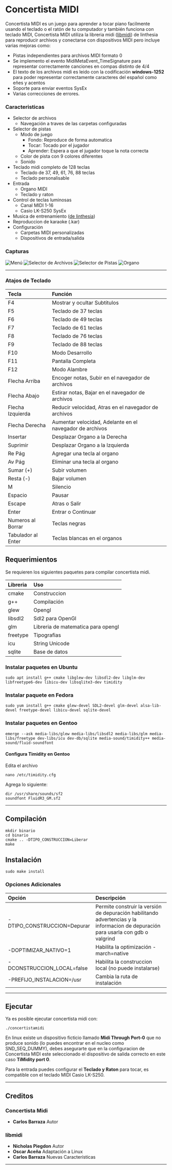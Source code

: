 # Concertista MIDI

Concertista MIDI es un juego para aprender a tocar piano facilmente usando el teclado o el ratón de tu computador y también funciona con teclado MIDI, Concertista MIDI utiliza la libreria midi ([libmidi](https://github.com/linthesia/linthesia/tree/master/src/libmidi)) de linthesia para reproducir archivos y conectarse con dispositivos MIDI pero incluye varias mejoras como:

* Pistas independientes para archivos MIDI formato 0
* Se implemento el evento MidiMetaEvent_TimeSignature para representar correctamente canciones en compas distinto de 4/4
* El texto de los archivos midi es leido con la codificación **windows-1252** para poder representar correctamente caracteres del español como eñes y acentos
* Soporte para enviar eventos SysEx
* Varias correcciones de errores.

### Caracteristicas
* Selector de archivos
	* Navegación a traves de las carpetas configuradas
* Selector de pistas
	* Modo de juego
		* Fondo: Reproduce de forma automatica
		* Tocar: Tocado por el jugador
		* Aprender: Espera a que el jugador toque la nota correcta
	* Color de pista con 9 colores diferentes
	* Sonido
* Teclado midi completo de 128 teclas
	* Teclado de 37, 49, 61, 76, 88 teclas
	* Teclado personalisable
* Entrada
	* Organo MIDI
	* Teclado y raton
* Control de teclas luminosas
	* Canal MIDI 1-16
	* Casio LK-S250 SysEx
* Musica de entrenamiento ([de linthesia](https://github.com/linthesia/linthesia/tree/master/music/Learning))
* Reproduccion de karaoke (.kar)
* Configuración
	* Carpetas MIDI personalizadas
	* Dispositivos de entrada/salida

### Capturas

![Menú](extra/imagenes/1.png "Menú")
![Selector de Archivos](extra/imagenes/2.png "Selector de Archivos")
![Selector de Pistas](extra/imagenes/3.png "Selector de Pistas")
![Organo](extra/imagenes/4.png "Organo")

-----------

### Atajos de Teclado

|Tecla                 | Función                                                 |
|:---------------------|:--------------------------------------------------------|
|F4                    |Mostrar y ocultar Subtitulos                             |
|F5                    |Teclado de 37 teclas                                     |
|F6                    |Teclado de 49 teclas                                     |
|F7                    |Teclado de 61 teclas                                     |
|F8                    |Teclado de 76 teclas                                     |
|F9                    |Teclado de 88 teclas                                     |
|F10                   |Modo Desarrollo                                          |
|F11                   |Pantalla Completa                                        |
|F12                   |Modo Alambre                                             |
|Flecha Arriba         |Encoger notas, Subir en el navegador de archivos         |
|Flecha Abajo          |Estirar notas, Bajar en el navegador de archivos         |
|Flecha Izquierda      |Reducir velocidad, Atras en el navegador de archivos     |
|Flecha Derecha        |Aumentar velocidad, Adelante en el navegador de archivos |
|Insertar              |Desplazar Organo a la Derecha                            |
|Suprimir              |Desplazar Organo a la Izquierda                          |
|Re Pág                |Agregar una tecla al organo                              |
|Av Pág                |Eliminar una tecla al organo                             |
|Sumar (+)             |Subir volumen                                            |
|Resta (-)             |Bajar volumen                                            |
|M                     |Silencio                                                 |
|Espacio               |Pausar                                                   |
|Escape                |Atras o Salir                                            |
|Enter                 |Entrar o Continuar                                       |
|Numeros al Borrar     |Teclas negras                                            |
|Tabulador al Enter    |Teclas blancas en el organos                             |


## Requerimientos

Se requieren los siguientes paquetes para compilar concertista midi.

|Libreria    | Uso                                   |
|:-----------|:--------------------------------------|
|cmake       |Construccion                           |
|g++         |Compilación                            |
|glew        |Opengl                                 |
|libsdl2     |Sdl2 para OpenGl                       |
|glm         |Libreria de matematica para opengl     |
|freetype    |Tipografias                            |
|icu         |String Unicode                         |
|sqlite      |Base de datos                          |

### Instalar paquetes en Ubuntu

	sudo apt install g++ cmake libglew-dev libsdl2-dev libglm-dev libfreetype6-dev libicu-dev libsqlite3-dev timidity

### Instalar paquete en Fedora

	sudo yum install g++ cmake glew-devel SDL2-devel glm-devel alsa-lib-devel freetype-devel libicu-devel sqlite-devel
### Instalar paquetes en Gentoo

	emerge --ask media-libs/glew media-libs/libsdl2 media-libs/glm media-libs/freetype dev-libs/icu dev-db/sqlite media-sound/timidity++ media-sound/fluid-soundfont

#### Configura Timidity en Gentoo

Edita el archivo

	nano /etc/timidity.cfg

Agrega lo siguiente:

	dir /usr/share/sounds/sf2
	soundfont FluidR3_GM.sf2

-----------------

## Compilación

	mkdir binario
	cd binario
	cmake .. -DTIPO_CONSTRUCCION=Liberar
	make

## Instalación

	sudo make install

### Opciones Adicionales

|Opción                      | Descripción                               |
|:---------------------------|:------------------------------------------|
|-DTIPO_CONSTRUCCION=Depurar |Permite construir la versión de depuración habilitando advertencias y la informacion de depuración para usarla con gdb o valgrind|
|-DOPTIMIZAR_NATIVO=1        |Habilita la optimización -march=native     |
|-DCONSTRUCCION_LOCAL=false  |Habilita la construccion local (no puede instalarse)|
|-PREFIJO_INSTALACION=/usr   |Cambia la ruta de instalación              |

--------------

## Ejecutar

Ya es posible ejecutar concertista midi con:

	./concertistamidi

En linux existe un dispositivo ficticio llamado **Midi Through Port-0** que no produce sonido (lo puedes encontrar en el nucleo como SND_SEQ_DUMMY), debes asegurarte que en la configuracion de Concertista MIDI este seleccionado el dispositivo de salida correcto en este caso **TiMidity port 0**.

Para la entrada puedes configurar el **Teclado y Raton** para tocar, es compatible con el teclado MIDI Casio LK-S250.

-----------

## Creditos

### Concertista Midi

* **Carlos Barraza** Autor

### libmidi

* **Nicholas Piegdon** Autor
* **Oscar Aceña** Adaptación a Linux
* **Carlos Barraza** Nuevas Características

-----------
